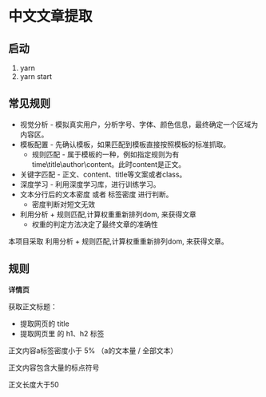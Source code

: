 # 中文文章提取

## 启动

1. yarn 
2. yarn start

## 常见规则

* 视觉分析 - 模拟真实用户，分析字号、字体、颜色信息，最终确定一个区域为内容区。
* 模板配置 - 先确认模板，如果匹配到模板直接按照模板的标准抓取。
  * 规则匹配 - 属于模板的一种，例如指定规则为有time\title\author\content。此时content是正文。
* 关键字匹配 - 正文、content、title等文案或者class。
* 深度学习 - 利用深度学习库，进行训练学习。
* 文本分行后的文本密度 或者 标签密度 进行判断。 
  * 密度判断对短文无效
* 利用分析 + 规则匹配,计算权重重新排列dom, 来获得文章
  * 权重的判定方法决定了最终文章的准确性


本项目采取 利用分析 + 规则匹配,计算权重重新排列dom, 来获得文章。

## 规则

**详情页**

获取正文标题：
  * 提取网页的 title
  * 提取网页里 的 h1、h2 标签

正文内容a标签密度小于 5% （a的文本量 / 全部文本）

正文内容包含大量的标点符号

正文长度大于50
